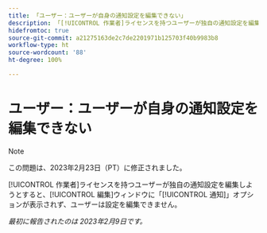 ```yaml
---
title: 「ユーザー：ユーザーが自身の通知設定を編集できない」
description: 「[!UICONTROL 作業者]ライセンスを持つユーザーが独自の通知設定を編集しようとすると、[!UICONTROL 編集]ウィンドウに「[!UICONTROL 通知]」オプションが表示されず、ユーザーは設定を編集できません。」
hidefromtoc: true
source-git-commit: a21275163de2c7de2201971b125703f40b9983b8
workflow-type: ht
source-wordcount: '88'
ht-degree: 100%

---
```



# ユーザー：ユーザーが自身の通知設定を編集できない

>[!NOTE]
>
>この問題は、2023年2月23日（PT）に修正されました。

[!UICONTROL 作業者]ライセンスを持つユーザーが独自の通知設定を編集しようとすると、[!UICONTROL 編集]ウィンドウに「[!UICONTROL 通知]」オプションが表示されず、ユーザーは設定を編集できません。

_最初に報告されたのは 2023年2月9日です。_

